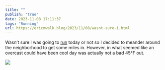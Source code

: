 ```yaml
---
title: ""
publish: "true"
date: 2023-11-08 17:11:37
tags: "Running"
url: https://ericmwalk.blog/2023/11/08/wasnt-sure-i.html
---
```


Wasn’t sure I was going to [run](https://strava.com/activities/10183842223) today or not so I decided to meander around the neighborhood to get some miles in. However, in what seemed like an overcast could have been cool day was actually not a bad 45°F out.

![](https://ericmwalk.blog/uploads/2023/5fc90636-de01-4e9e-9754-cc5f40496bbe.jpg)
